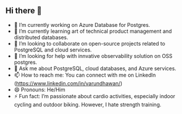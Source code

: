 ## Hi there 👋

<!--
**varun-dhawan/varun-dhawan** is a ✨ _special_ ✨ repository because its `README.md` (this file) appears on your GitHub profile.

Here are some ideas to get you started:
-->

- 🔭 I’m currently working on Azure Database for Postgres.
- 🌱 I’m currently learning art of technical product management and distributed databases.
- 👯 I’m looking to collaborate on open-source projects related to PostgreSQL and cloud services.
- 🤔 I’m looking for help with innvative observability solution on OSS postgres.  
- 💬 Ask me about PostgreSQL, cloud databases, and Azure services.
- 📫 How to reach me: You can connect with me on LinkedIn (https://www.linkedin.com/in/varundhawan/)
- 😄 Pronouns: He/Him
- ⚡ Fun fact: I’m passionate about cardio activities, especially indoor cycling and outdoor biking. However, I hate strength training.


